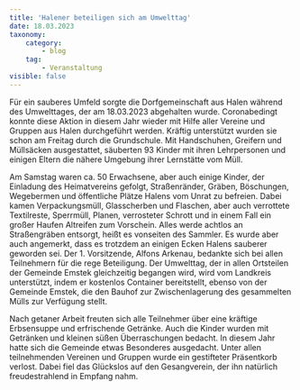 ```yaml
---
title: 'Halener beteiligen sich am Umwelttag'
date: 18.03.2023
taxonomy:
    category:
        - blog
    tag:
        - Veranstaltung
visible: false
---
```


Für ein sauberes Umfeld sorgte die Dorfgemeinschaft aus Halen während des Umwelttages, der am 18.03.2023 abgehalten wurde. Coronabedingt konnte diese Aktion in diesem Jahr wieder mit Hilfe aller Vereine und Gruppen aus Halen durchgeführt werden. Kräftig unterstützt wurden sie schon am Freitag durch die Grundschule.  Mit Handschuhen, Greifern und Müllsäcken ausgestattet, säuberten 93 Kinder mit ihren Lehrpersonen und einigen Eltern die nähere Umgebung ihrer Lernstätte vom Müll.

Am Samstag waren ca. 50 Erwachsene, aber auch einige Kinder, der Einladung des Heimatvereins gefolgt, Straßenränder, Gräben, Böschungen, Wegebermen und öffentliche Plätze Halens vom Unrat zu befreien. Dabei kamen Verpackungsmüll, Glasscherben und Flaschen, aber auch verrottete Textilreste, Sperrmüll, Planen,  verrosteter Schrott und in einem Fall ein großer Haufen Altreifen zum Vorschein. Alles werde achtlos an Straßengräben entsorgt, heißt es vonseiten des Sammler. Es wurde aber auch angemerkt, dass es trotzdem an einigen Ecken Halens sauberer geworden sei. Der 1. Vorsitzende, Alfons Arkenau, bedankte sich bei allen Teilnehmern für die rege Beteiligung.
Der Umwelttag, der in allen Ortsteilen der Gemeinde Emstek gleichzeitig begangen wird, wird vom Landkreis unterstützt, indem er kostenlos Container bereitstellt, ebenso von der Gemeinde Emstek, die den Bauhof zur Zwischenlagerung des gesammelten Mülls zur Verfügung stellt. 

Nach getaner Arbeit freuten sich alle Teilnehmer über eine kräftige Erbsensuppe und erfrischende Getränke. Auch die Kinder wurden mit Getränken und kleinen süßen Überraschungen bedacht.
In diesem Jahr hatte sich die Gemeinde etwas Besonderes ausgedacht. Unter allen teilnehmenden Vereinen und Gruppen wurde ein gestifteter Präsentkorb verlost. Dabei fiel das Glückslos auf den Gesangverein, der ihn natürlich freudestrahlend in Empfang nahm.

